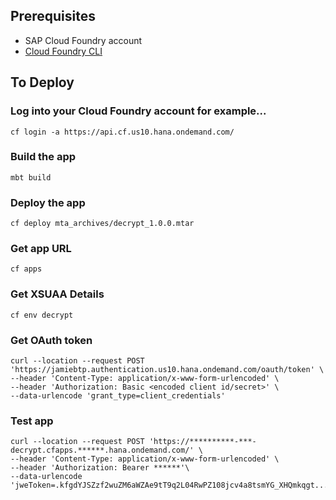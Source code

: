 ## Prerequisites

- SAP Cloud Foundry account
- [Cloud Foundry CLI](https://developers.sap.com/tutorials/cp-cf-download-cli.html)

## To Deploy

### Log into your Cloud Foundry account for example...

```
cf login -a https://api.cf.us10.hana.ondemand.com/
```

### Build the app

```
mbt build
```

### Deploy the app

```
cf deploy mta_archives/decrypt_1.0.0.mtar
```

### Get app URL

```
cf apps
```

### Get XSUAA Details

```
cf env decrypt
```

### Get OAuth token

```
curl --location --request POST 'https://jamiebtp.authentication.us10.hana.ondemand.com/oauth/token' \
--header 'Content-Type: application/x-www-form-urlencoded' \
--header 'Authorization: Basic <encoded client id/secret>' \
--data-urlencode 'grant_type=client_credentials'
```

### Test app

```
curl --location --request POST 'https://**********-***-decrypt.cfapps.******.hana.ondemand.com/' \
--header 'Content-Type: application/x-www-form-urlencoded' \
--header 'Authorization: Bearer ******'\
--data-urlencode 'jweToken=.kfgdYJSZzf2wuZM6aWZAe9tT9q2L04RwPZ108jcv4a8tsmYG_XHQmkqgt........z9GyHnr9ZYKqgHphIIwGuE'
```
